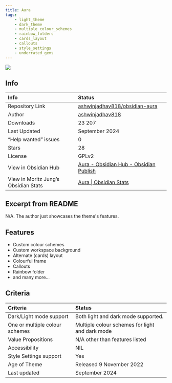 ```yaml
---
title: Aura
tags:
    - light_theme
    - dark_theme
    - multiple_colour_schemes
    - rainbow_folders
    - cards_layout
    - callouts
    - style_settings
    - underrated_gems
---
```


<img src="https://raw.githubusercontent.com/ashwinjadhav818/obsidian-aura/refs/heads/master/assets/showcase.png">

## Info
| Info | Status |
| :--- | :--- |
| Repository Link | [ashwinjadhav818/obsidian-aura](https://github.com/ashwinjadhav818/obsidian-aura)  |
| Author | [ashwinjadhav818](https://github.com/ashwinjadhav818)  |
| Downloads | 23 207 |
| Last Updated | September 2024 |
| “Help wanted” issues | 0 |
| Stars | 28 |
| License | GPLv2 |
| View in Obsidian Hub | [Aura \- Obsidian Hub \- Obsidian Publish](https://publish.obsidian.md/hub/02+-+Community+Expansions/02.05+All+Community+Expansions/Themes/Aura)  |
| View in Moritz Jung’s Obsidian Stats | [Aura \| Obsidian Stats](https://www.moritzjung.dev/obsidian-stats/themes/aura/)  |

## Excerpt from README
N/A. The author just showcases the theme's features.

## Features
- Custom colour schemes
- Custom workspace background
- Alternate (cards) layout
- Colourful frame
- Callouts
- Rainbow folder
- and many more...

## Criteria
| Criteria | Status | 
| :--- | :--- | 
| Dark/Light mode support | Both light and dark mode supported.  | 
| One or multiple colour schemes | Multiple colour schemes for light and dark mode | 
| Value Propositions | N/A other than features listed | 
| Accessibility | NIL | 
| Style Settings support | Yes | 
| Age of Theme | Released 9 November 2022 | 
| Last updated | September 2024 | 